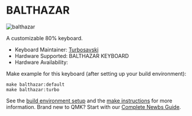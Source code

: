 # BALTHAZAR

![balthazar](https://balthazar.space/wiki/Keyboard#/media/File:Key_solderedon.png)

A customizable 80% keyboard.

* Keyboard Maintainer: [Turbosavski](https://github.com/Turbosavski)
* Hardware Supported: BALTHAZAR KEYBOARD
* Hardware Availability: 

Make example for this keyboard (after setting up your build environment):

    make balthazar:default
    make balthazar:turbo

See the [build environment setup](https://docs.qmk.fm/#/getting_started_build_tools) and the [make instructions](https://docs.qmk.fm/#/getting_started_make_guide) for more information. Brand new to QMK? Start with our [Complete Newbs Guide](https://docs.qmk.fm/#/newbs).
